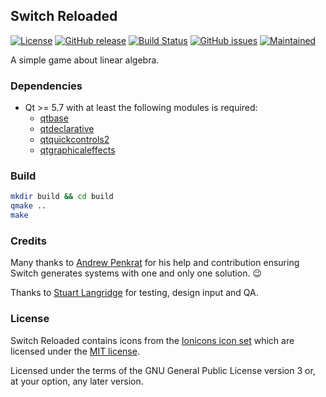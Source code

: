 ## Switch Reloaded

[![License](https://img.shields.io/badge/license-GPLv3.0-blue.svg)](https://www.gnu.org/licenses/gpl-3.0.html)
[![GitHub release](https://img.shields.io/github/release/tim-sueberkrueb/switch-reloaded.svg)](https://github.com/tim-sueberkrueb/switch-reloaded/releases)
[![Build Status](https://travis-ci.org/tim-sueberkrueb/switch-reloaded.svg?branch=develop)](https://travis-ci.org/tim-sueberkrueb/switch-reloaded)
[![GitHub issues](https://img.shields.io/github/issues/tim-sueberkrueb/switch-reloaded.svg)](https://github.com/tim-sueberkrueb/switch-reloaded/issues)
[![Maintained](https://img.shields.io/maintenance/yes/2017.svg)](https://github.com/tim-sueberkrueb/switch-reloaded/commits/develop)

A simple game about linear algebra.

### Dependencies
* Qt >= 5.7 with at least the following modules is required:
    * [qtbase](http://code.qt.io/cgit/qt/qtbase.git)
    * [qtdeclarative](http://code.qt.io/cgit/qt/qtdeclarative.git)
    * [qtquickcontrols2](http://code.qt.io/cgit/qt/qtquickcontrols2.git/)
    * [qtgraphicaleffects](http://code.qt.io/cgit/qt/qtgraphicaleffects.git)

### Build

```sh
mkdir build && cd build
qmake ..
make
```

### Credits
Many thanks to [Andrew Penkrat](https://github.com/aldrog) for his help and contribution ensuring Switch generates systems with one and only one solution. :wink:

Thanks to [Stuart Langridge](https://github.com/stuartlangridge) for testing, design input and QA.

### License
Switch Reloaded contains icons from the [Ionicons icon set](https://github.com/driftyco/ionicons) which are licensed under the [MIT license](res/icons/LICENSE.MIT).

Licensed under the terms of the GNU General Public License version 3 or, at your option, any later version.

